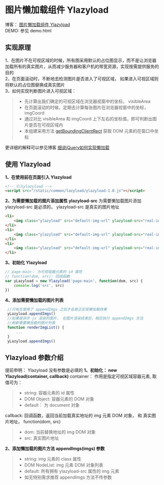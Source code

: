 # 图片懒加载组件 Ylazyload #

博客： [图片懒加载组件 Ylazyload](https://feifeiyum.github.io//2017/05/13/front-ylazyload/)   
DEMO: 参见 demo.html

## 实现原理 ##
1、在图片不在可视区域的时候，所有图采用默认的占位图显示，而不是让浏览器加载所有的真实图片，从而减少服务器和客户机的带宽资源，实现按需提供服务的目的   
2、在页面滚动时，不断地去检测图片是否进入了可视区域， 如果进入可视区域则将默认的占位图替换成真实图片   
3、如何实现判断图片进入可视区域：  
> - 先计算出我们确定的可视区域在浏览器视窗中的坐标， visibleArea
> - 在页面滚动的时候，定期去计算每张图片在浏览器视窗中的坐标， imgCoord
> - 通过对比 visibleArea 和 imgCoord 上下左右的坐标值，即可判断出图片是否在可视区域内 
> - 本组建采用方法 [getBoundingClientRect](https://developer.mozilla.org/en/docs/Web/API/Element/getBoundingClientRect) 获取 DOM 元素的在窗口中坐标

更详细的解释可以参见博客 [细说jQuery如何实现懒加载](http://www.jianshu.com/p/e62d367c6148)

## 使用 Ylazyload ##
**1、在使用前在页面引入 Ylazyload**
```html
<!-- 引入ylazyload -->
<script src="/static/common/lazyload/ylazyload-1.0.js"></script>
```
**2、为需要懒加载的图片添加属性 ylazyload-src**
为需要懒加载图片添加 ylazyload-src 是必须的， ylazyload-src 是真实的图片地址
```html
<li>
    <img class="ylazyload" src="default-img-url" ylazyload-src="real-img-url1">
</li>
<li>
    <img class="ylazyload" src="default-img-url" ylazyload-src="real-img-url2">
</li>
<li>
    <img class="ylazyload" src="default-img-url" ylazyload-src="real-img-url3">
</li>
```
**3、初始化 Ylazyload**
```javascript
// page-main： 为可视容器元素的 id 属性
// function(dom, src): 回调函数
var yLazyload = new Ylazyload('page-main', function(dom, src) {
    console.log('src', src)
})
```
**4、添加需要懒加载的图片列表**
```javascript
 //只有在使用了 appendImgs 之后才会真正实现懒加载效果
 yLazyload.appendImgs()
 //如果是异步 js 渲染的图片， 在图片渲染结束后，相应执行 appendImgs 方法
 //刷新需要懒加载的图片列表
 function renderImgList() {
     ...
 }
 yLazyload.appendImgs()
```

## Ylazyload 参数介绍 ##
提前申明： Ylazyload 没有参数是必填的
**1、初始化： new Ylazyload(container, callback)**
container： 作用是指定可视区域容器元素, 取值可为：
> - string: 容器元素的 id 属性
> - DOM Object: 容器元素的 DOM 对象 
> - default： 为 document 对象

callback: 回调函数，返回当前加载真实地址的 img 元素 DOM 对象， 和 真实图片地址， function(dom, src) 
> - dom: 当前替换地址的 img DOM 对象
> - src: 真实图片地址 

**2、添加懒加载的图片方法 appendImgs(imgs) 参数**
> - string: img 元素的 class 属性 
> - DOM NodeList: img 元素 DOM 对象列表
> - default: 所有拥有 ylazyload-src 属性的 img 元素 
> - 如无特别需求推荐 appendImgs 方法不传参数